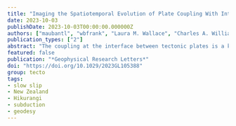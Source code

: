 ```yaml
---
title: "Imaging the Spatiotemporal Evolution of Plate Coupling With Interferometric Radar (InSAR) in the Hikurangi Subduction Zone"
date: 2023-10-03
publishDate: 2023-10-03T00:00:00.000000Z
authors: ["maubantl", "wbfrank", "Laura M. Wallace", "Charles A. Williams", "Ian Hamling"]
publication_types: ["2"]
abstract: "The coupling at the interface between tectonic plates is a key geophysical parameter to capture the frictional locking across plate boundaries and provides a means to estimate where tectonic strain is accumulating through time. Here, we use both interferometric radar (InSAR) and Global Navigation Satellite System (GNSS) data to investigate the plate coupling of the Hikurangi subduction zone beneath the North Island of New Zealand, where multiple slow slip cycles are superimposed on the long-term loading. We estimate the plate coupling across the subduction zone over three multi-year observational periods targeting different stages of the slow slip cycle. Our results highlight the importance of the observational time period when interpreting coupling maps, emphasizing the temporal variability of plate coupling. Leveraging multiple geodetic data sets, we demonstrate how InSAR provides powerful constraints on the spatial resolution of both plate coupling and slow fault slip, even in a region where a dense GNSS network exists."
featured: false
publication: "*Geophysical Research Letters*"
doi: "https://doi.org/10.1029/2023GL105388"
group: tecto
tags:
- slow slip
- New Zealand
- Hikurangi
- subduction
- geodesy
---
```


